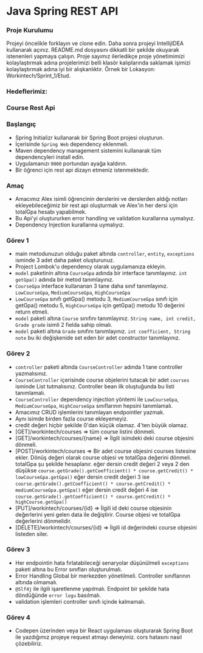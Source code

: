 #  Java Spring REST API

### Proje Kurulumu

Projeyi öncelikle forklayın ve clone edin.
Daha sonra projeyi IntellijIDEA kullanarak açınız. README.md dosyasını dikkatli bir şekilde okuyarak istenenleri yapmaya çalışın.
Proje sayımız ilerledikçe proje yönetimimizi kolaylaştırmak adına projelerimizi belli klasör kalıplarında saklamak işimizi kolaylaştırmak adına iyi bir alışkanlıktır.
Örnek bir Lokasyon: Workintech/Sprint_1/Etud.

### Hedeflerimiz:

### Course Rest Api

 ### Başlangıç
 * Spring Initializr kullanarak bir Spring Boot projesi oluşturun.
 * İçerisinde ```Spring Web``` dependency eklenmeli.
 * Maven dependency management sistemini kullanarak tüm dependencyleri install edin.
 * Uygulamanızı  ```9000``` portundan ayağa kaldırın.
 * Bir öğrenci için rest api dizayn etmeniz istenmektedir.

### Amaç
 * Amacımız Alex isimli öğrencinin derslerini ve derslerden aldığı notları ekleyebileceğimiz bir rest api oluşturmak ve Alex'in her dersi için totalGpa hesabı yapabilmek.
 * Bu Api'yi oluştururken error handling ve validation kurallarına uymalıyız.
 * Dependency Injection kurallarına uymalıyız.
 
 ### Görev 1
 * main metodunuzun olduğu paket altında ```controller```, ```entity```, ```exceptions``` isminde 3 adet daha paket oluşturunuz.
 * Project Lombok'u dependency olarak uygulamanıza ekleyin.
 * ```model``` paketinin altına ```CourseGpa``` adında bir interface tanımlayınız. ```int getGpa()``` adında bir metod tanımlayınız.
 *  ```CourseGpa``` interface kullananan 3 tane daha sınıf tanımlayınız.  ```LowCourseGpa```,  ```MediumCourseGpa```,  ```HighCourseGpa```
 *  ```LowCourseGpa``` sınıfı getGpa() metodu 3, ```MediumCourseGpa``` sınıfı için getGpa() metodu 5,  ```HighCourseGpa``` için getGpa() metodu 10 değerini return etmeli.
 * ```model``` paketi altına ```Course``` sınıfını tanımlayınız. ```String name, int credit, Grade grade``` isimli 2 fielda sahip olmalı.
 * ```model``` paketi altına ```Grade``` sınıfını tanımlayınız. ```int coefficient, String note``` bu iki değişkenide set eden bir adet constructor tanımlayınız.

 ### Görev 2
 * ```controller``` paketi altında ```CourseController``` adında 1 tane controller yazmalısınız.
 * ```CourseController``` içerisinde course objelerini tutacak bir adet ```courses``` isminde List tutmalısınız. Controller bean ilk oluştuğunda bu listi tanımlamalı.
 * ```CourseController``` dependency injection yöntemi ile  ```LowCourseGpa```,  ```MediumCourseGpa```,  ```HighCourseGpa``` sınıflarının hepsini tanımlamalı.
 * Amacımız CRUD işlemlerini tanımlayan endpointler yazmak. 
 * Aynı isimde birden fazla course ekleyemeyiz.
 * credit değeri hiçbir şekilde 0'dan küçük olamaz. 4'ten büyük olamaz.
 * [GET]/workintech/courses => tüm course listini dönmeli.
 * [GET]/workintech/courses/{name} => İlgili isimdeki deki course objesini dönmeli.
 * [POST]/workintech/courses => Bir adet course objesini courses listesine ekler. Dönüş değeri olarak course objesi ve totalGpa değerini dönmeli. totalGpa şu şekilde hesaplanır. 
    eğer dersin credit değeri 2 veya 2 den düşükse ```course.getGrade().getCoefficient() * course.getCredit() * lowCourseGpa.getGpa()```
    eğer dersin credit değeri 3 ise ```course.getGrade().getCoefficient() * course.getCredit() * mediumCourseGpa.getGpa()```
    eğer dersin credit değeri 4 ise ```course.getGrade().getCoefficient() * course.getCredit() * highCourse.getGpa()``` 
 * [PUT]/workintech/courses/{id} => İlgili id deki course objesinin değerlerini yeni gelen data ile değiştirir. Course objesi ve totalGpa değerlerini dönmelidir.
 * [DELETE]/workintech/courses/{id} => İlgili id değerindeki course objesini listeden siler.


 ### Görev 3
 * Her endpointin hata fırlatabileceği senaryolar düşünülmeli ```exceptions``` paketi altına bu Error sınıfları oluşturulmalı.
 * Error Handling Global bir merkezden yönetilmeli. Controller sınıflarının altında olmamalı.
 * ```@Slf4j``` ile ilgili işaretlenme yapılmalı. Endpoint bir şekilde hata döndüğünde ```error logu``` basılmalı.
 * validation işlemleri controller sınıfı içinde kalmamalı.

### Görev 4
 * Codepen üzerinden veya bir React uygulaması oluşturarak Spring Boot ile yazdığımız projeye request atmayı deneyiniz.
  cors hatasını nasıl çözebiliriz.

 
